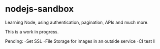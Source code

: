 # nodejs-sandbox
Learning Node, using authentication, pagination, APIs and much more.

This is a work in progress.

Pending:
-Set SSL
-File Storage for images in an outside service
-CI test II
 